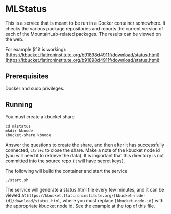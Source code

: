 # MLStatus

This is a service that is meant to be run in a Docker container somewhere. It checks the various package repositories and reports the current version of each of the MountainLab-related packages. The results can be viewed on the web.

For example (if it is working): [https://kbucket.flatironinstitute.org/b91898d4911f/download/status.html](https://kbucket.flatironinstitute.org/b91898d4911f/download/status.html)

## Prerequisites

Docker and sudo privileges.

## Running

You must create a kbucket share

```
cd mlstatus
mkdir kbnode
kbucket-share kbnode
```

Answer the questions to create the share, and then after it has successfully connected, `ctrl+c` to close the share. Make a note of the kbucket node id (you will need it to retrieve the data). It is important that this directory is not committed into the source repo (it will have secret keys).

The following will build the container and start the service

```
./start.sh
```

The service will generate a status.html file every few minutes, and it can be viewed at `https://kbucket.flatironinstitute.org/[kbucket-node-id]/download/status.html`, where you must replace `[kbucket-node-id]` with the appropriate kbucket node id. See the example at the top of this file.



